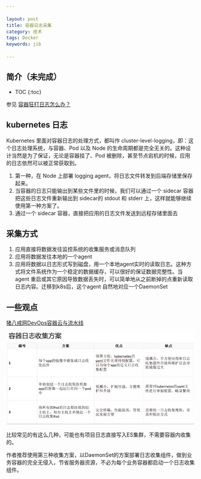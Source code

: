 ```yaml
---

layout: post
title: 容器日志采集
category: 技术
tags: Docker
keywords: jib

---
```


## 简介（未完成）

* TOC
{:toc}

参见 [容器狂打日志怎么办？](http://topsli.github.io/2019/03/05/container_log.html)


## kubernetes 日志

Kubernetes 里面对容器日志的处理方式，都叫作 cluster-level-logging，即：这个日志处理系统，与容器、Pod 以及 Node 的生命周期都是完全无关的。这种设计当然是为了保证，无论是容器挂了、Pod 被删除，甚至节点宕机的时候，应用的日志依然可以被正常获取到。

1. 第一种，在 Node 上部署 logging agent，将日志文件转发到后端存储里保存起来。
2. 当容器的日志只能输出到某些文件里的时候，我们可以通过一个 sidecar 容器把这些日志文件重新输出到 sidecar的 stdout 和 stderr 上，这样就能够继续使用第一种方案了。
3. 通过一个 sidecar 容器，直接把应用的日志文件发送到远程存储里面去

## 采集方式

1. 应用直接将数据发往监控系统的收集服务或消息队列
2. 应用将数据发往本地的一个agent
3. 应用将数据以日志形式写到磁盘，用一个本地agent实时的读取日志。这种方式将文件系统作为一个稳定的数据缓存，可以很好的保证数据完整性。当agent 重启或其它原因导致数据丢失时，可以简单地从之前断掉的点重新读取日志内容。迁移到k8s后，这个agent 自然地对应一个DaemonSet

## 一些观点

[猪八戒网DevOps容器云与流水线](http://mp.weixin.qq.com/s?__biz=MzA5OTAyNzQ2OA==&mid=2649699681&idx=1&sn=9f26d3dc8564fd31be93dead06489a6b&chksm=88930a02bfe48314e1e37873850010656d87650d0adcb1738049638cffb7e6496476b0cc8bac&mpshare=1&scene=23&srcid=121648JGw0qJ73GJs4ZJcIuY#rd)

![](/public/upload/docker/docker_log_collect.PNG)

比较常见的有这么几种，可能也有项目日志直接写入ES集群，不需要容器内收集的。

作者推荐使用第三种收集方案，以DaemonSet的方案部署日志收集组件，做到业务容器的完全无侵入，节省服务器资源，不必为每个业务容器都启动一个日志收集组件。




